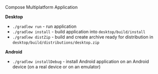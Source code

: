 Compose Multiplatform Application

**Desktop**
- `./gradlew run` - run application
- `./gradlew install` - build application into `desktop/build/install`
- `./gradlew distZip` - build and create archive ready for distribution in `desktop/build/distributions/desktop.zip`

**Android**
- `./gradlew installDebug` - install Android application on an Android device (on a real device or on an emulator)
